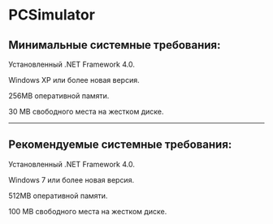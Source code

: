 PCSimulator
========================
Минимальные системные требования:
------------------------
Установленный .NET Framework 4.0.

Windows XP или более новая версия.

256MB оперативной памяти.

30 MB свободного места на жестком диске.

___
Рекомендуемые системные требования:
------------------------
Установленный .NET Framework 4.0.

Windows 7 или более новая версия.

512MB оперативной памяти.

100 MB свободного места на жестком диске.

